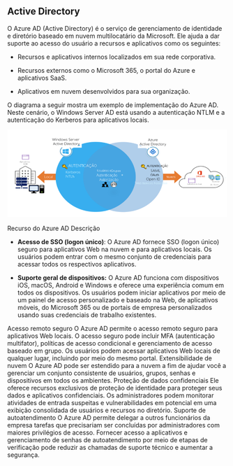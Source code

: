 ## Active Directory

O Azure AD (Active Directory) é o serviço de gerenciamento de identidade e diretório baseado em nuvem multilocatário da Microsoft. Ele ajuda a dar suporte ao acesso do usuário a recursos e aplicativos como os seguintes:

- Recursos e aplicativos internos localizados em sua rede corporativa.

- Recursos externos como o Microsoft 365, o portal do Azure e aplicativos SaaS.

- Aplicativos em nuvem desenvolvidos para sua organização.

O diagrama a seguir mostra um exemplo de implementação do Azure AD. Neste cenário, o Windows Server AD está usando a autenticação NTLM e a autenticação do Kerberos para aplicativos locais.

![azure](images/azureimage01.png) 

Recurso do Azure AD	Descrição

- **Acesso de SSO (logon único)**: O Azure AD fornece SSO (logon único) seguro para aplicativos Web na nuvem e para aplicativos locais. Os usuários podem entrar com o mesmo conjunto de credenciais para acessar todos os respectivos aplicativos.

- **Suporte geral de dispositivos:** O Azure AD funciona com dispositivos iOS, macOS, Android e Windows e oferece uma experiência comum em todos os dispositivos. Os usuários podem iniciar aplicativos por meio de um painel de acesso personalizado e baseado na Web, de aplicativos móveis, do Microsoft 365 ou de portais de empresa personalizados usando suas credenciais de trabalho existentes.

Acesso remoto seguro	O Azure AD permite o acesso remoto seguro para aplicativos Web locais. O acesso seguro pode incluir MFA (autenticação multifator), políticas de acesso condicional e gerenciamento de acesso baseado em grupo. Os usuários podem acessar aplicativos Web locais de qualquer lugar, incluindo por meio do mesmo portal.
Extensibilidade de nuvem	O Azure AD pode ser estendido para a nuvem a fim de ajudar você a gerenciar um conjunto consistente de usuários, grupos, senhas e dispositivos em todos os ambientes.
Proteção de dados confidenciais	Ele oferece recursos exclusivos de proteção de identidade para proteger seus dados e aplicativos confidenciais. Os administradores podem monitorar atividades de entrada suspeitas e vulnerabilidades em potencial em uma exibição consolidada de usuários e recursos no diretório.
Suporte de autoatendimento	O Azure AD permite delegar a outros funcionários da empresa tarefas que precisariam ser concluídas por administradores com maiores privilégios de acesso. Fornecer acesso a aplicativos e gerenciamento de senhas de autoatendimento por meio de etapas de verificação pode reduzir as chamadas de suporte técnico e aumentar a segurança.